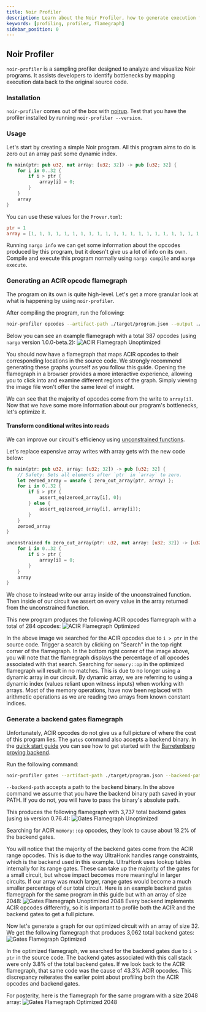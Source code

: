```yaml
---
title: Noir Profiler
description: Learn about the Noir Profiler, how to generate execution flamegraphs, identify bottlenecks, and visualize optimizations.
keywords: [profiling, profiler, flamegraph]
sidebar_position: 0
---
```


## Noir Profiler

`noir-profiler` is a sampling profiler designed to analyze and visualize Noir programs. It assists developers to identify bottlenecks by mapping execution data back to the original source code.

### Installation

`noir-profiler` comes out of the box with [noirup](../getting_started/noir_installation.md). Test that you have the profiler installed by running `noir-profiler --version`.

### Usage

Let's start by creating a simple Noir program. All this program aims to do is zero out an array past some dynamic index.

```rust
fn main(ptr: pub u32, mut array: [u32; 32]) -> pub [u32; 32] {
    for i in 0..32 {
        if i > ptr {
            array[i] = 0;
        }
    }
    array
}
```
You can use these values for the `Prover.toml`:
```toml
ptr = 1
array = [1, 1, 1, 1, 1, 1, 1, 1, 1, 1, 1, 1, 1, 1, 1, 1, 1, 1, 1, 1, 1, 1, 1, 1, 1, 1, 1, 1, 1, 1, 1, 1]
```

Running `nargo info` we can get some information about the opcodes produced by this program, but it doesn't give us a lot of info on its own. Compile and execute this program normally using `nargo compile` and `nargo execute`.

### Generating an ACIR opcode flamegraph

The program on its own is quite high-level. Let's get a more granular look at what is happening by using `noir-profiler`.

After compiling the program, run the following:
```sh
noir-profiler opcodes --artifact-path ./target/program.json --output ./target/
```
Below you can see an example flamegraph with a total 387 opcodes (using `nargo` version 1.0.0-beta.2):
![ACIR Flamegraph Unoptimized](@site/static/img/tooling/profiler/acir-flamegraph-unoptimized.png)

You should now have a flamegraph that maps ACIR opcodes to their corresponding locations in the source code. We strongly recommend generating these graphs yourself as you follow this guide. Opening the flamegraph in a browser provides a more interactive experience, allowing you to click into and examine different regions of the graph. Simply viewing the image file won't offer the same level of insight.

We can see that the majority of opcodes come from the write to `array[i]`. Now that we have some more information about our program's bottlenecks, let's optimize it.

#### Transform conditional writes into reads

We can improve our circuit's efficiency using [unconstrained functions](../noir/concepts/unconstrained.md).

Let's replace expensive array writes with array gets with the new code below:
```rust
fn main(ptr: pub u32, array: [u32; 32]) -> pub [u32; 32] {
    // Safety: Sets all elements after `ptr` in `array` to zero.
    let zeroed_array = unsafe { zero_out_array(ptr, array) };
    for i in 0..32 {
        if i > ptr {
            assert_eq(zeroed_array[i], 0);
        } else {
            assert_eq(zeroed_array[i], array[i]);
        }
    }
    zeroed_array
}

unconstrained fn zero_out_array(ptr: u32, mut array: [u32; 32]) -> [u32; 32] {
    for i in 0..32 {
        if i > ptr {
            array[i] = 0;
        }
    }
    array
}
```
We chose to instead write our array inside of the unconstrained function. Then inside of our circuit we assert on every value in the array returned from the unconstrained function.

This new program produces the following ACIR opcodes flamegraph with a total of 284 opcodes:
![ACIR Flamegraph Optimized](@site/static/img/tooling/profiler/acir-flamegraph-optimized.png)

In the above image we searched for the ACIR opcodes due to `i > ptr` in the source code. Trigger a search by clicking on "Search" in the top right corner of the flamegraph. In the bottom right corner of the image above, you will note that the flamegraph displays the percentage of all opcodes associated with that search.  Searching for `memory::op` in the optimized flamegraph will result in no matches. This is due to no longer using a dynamic array in our circuit. By dynamic array, we are referring to using a dynamic index (values reliant upon witness inputs) when working with arrays. Most of the memory operations, have now been replaced with arithmetic operations as we are reading two arrays from known constant indices.

### Generate a backend gates flamegraph

Unfortunately, ACIR opcodes do not give us a full picture of where the cost of this program lies.
The `gates` command also accepts a backend binary. In the [quick start guide](../getting_started/quick_start.md#proving-backend) you can see how to get started with the [Barretenberg proving backend](https://github.com/AztecProtocol/aztec-packages/tree/master/barretenberg).

Run the following command:
```sh
noir-profiler gates --artifact-path ./target/program.json --backend-path bb --output ./target
```
`--backend-path` accepts a path to the backend binary. In the above command we assume that you have the backend binary path saved in your PATH. If you do not, you will have to pass the binary's absolute path.

This produces the following flamegraph with 3,737 total backend gates (using `bb` version 0.76.4):
![Gates Flamegraph Unoptimized](@site/static/img/tooling/profiler/gates-flamegraph-unoptimized.png)

Searching for ACIR `memory::op` opcodes, they look to cause about 18.2% of the backend gates.

You will notice that the majority of the backend gates come from the ACIR range opcodes. This is due to the way UltraHonk handles range constraints, which is the backend used in this example. UltraHonk uses lookup tables internally for its range gates. These can take up the majority of the gates for a small circuit, but whose impact becomes more meaningful in larger circuits. If our array was much larger, range gates would become a much smaller percentage of our total circuit.
Here is an example backend gates flamegraph for the same program in this guide but with an array of size 2048:
![Gates Flamegraph Unoptimized 2048](@site/static/img/tooling/profiler/gates-flamegraph-unoptimized-2048.png)
Every backend implements ACIR opcodes differently, so it is important to profile both the ACIR and the backend gates to get a full picture.

Now let's generate a graph for our optimized circuit with an array of size 32. We get the following flamegraph that produces 3,062 total backend gates:
![Gates Flamegraph Optimized](@site/static/img/tooling/profiler/gates-flamegraph-optimized.png)

In the optimized flamegraph, we searched for the backend gates due to `i > ptr` in the source code. The backend gates associated with this call stack were only 3.8% of the total backend gates. If we look back to the ACIR flamegraph, that same code was the cause of 43.3% ACIR opcodes. This discrepancy reiterates the earlier point about profiling both the ACIR opcodes and backend gates.

For posterity, here is the flamegraph for the same program with a size 2048 array:
![Gates Flamegraph Optimized 2048](@site/static/img/tooling/profiler/gates-flamegraph-optimized-2048.png)

